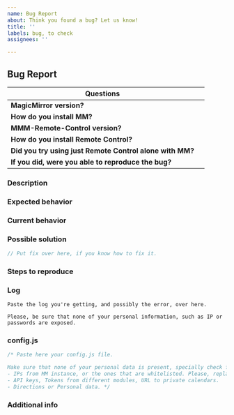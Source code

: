 ```yaml
---
name: Bug Report
about: Think you found a bug? Let us know!
title: ''
labels: bug, to check
assignees: ''

---
```


<!--
If you publish this issue, you accept that you made your own tests, and this is 100% a bug.
You should have the steps to being able to reproduce this bug, for us to check if it's truly a bug.

Also, you accept that, if this issue it's invalid in any way, will be discarded without receiving any response about it.
If you're not sure if it's a bug, please fill the question template.

You can now erase this warning, and complete the steps below. Cheers :D
-->

## Bug Report

|Questions||
|---|---|
|**MagicMirror version?**|   |
|**How do you install MM?**|   |
|**MMM-Remote-Control version?**|   |
|**How do you install Remote Control?**|   |
|**Did you try using just Remote Control alone with MM?**|   |
|**If you did, were you able to reproduce the bug?**|   |

### Description

<!-- Short explanation of what you were going to do, what did you want to accomplish? -->

### Expected behavior

<!-- What should actually happen? -->

### Current behavior

<!-- What happened instead? -->

### Possible solution

<!-- You can suggest a reason for the bug, if know about it. -->

```js
// Put fix over here, if you know how to fix it.
```

### Steps to reproduce

<!-- Please give details about how do you reach that behavior -->

### Log

```text
Paste the log you're getting, and possibly the error, over here.

Please, be sure that none of your personal information, such as IP or passwords are exposed.
```

### config.js

```js
/* Paste here your config.js file.

Make sure that none of your personal data is present, specially check for:
- IPs from MM instance, or the ones that are whitelisted. Please, replace them with *** so we're totally sure that you have set them.
- API keys, Tokens from different modules, URL to private calendars.
- Directions or Personal data. */
```
### Additional info

<!-- Everything else that you think could be useful for us. ;D -->